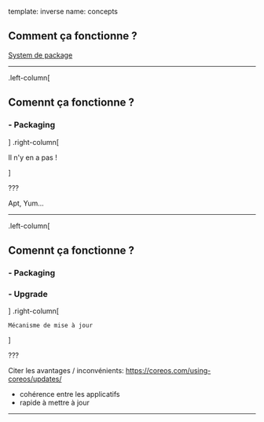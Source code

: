 template: inverse
name: concepts

## Comment ça fonctionne ?

[System de package](#packaging)
[]()


---
.left-column[
  ## Comennt ça fonctionne ?
  ### - Packaging
]
.right-column[

  Il n'y en a pas !

]

???

Apt, Yum...

----
.left-column[
  ## Comennt ça fonctionne ?
  ### - Packaging
  ### - Upgrade
]
.right-column[

    Mécanisme de mise à jour
]

???

Citer les avantages / inconvénients:
https://coreos.com/using-coreos/updates/

 * cohérence entre les applicatifs 
 * rapide à mettre à jour

---
